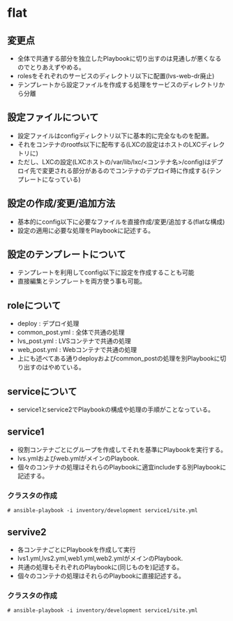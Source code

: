 # flat
## 変更点

* 全体で共通する部分を独立したPlaybookに切り出すのは見通しが悪くなるのでとりあえずやめる。
* rolesをそれぞれのサービスのディレクトリ以下に配置(lvs-web-dr廃止)
* テンプレートから設定ファイルを作成する処理をサービスのディレクトリから分離

## 設定ファイルについて
* 設定ファイルはconfigディレクトリ以下に基本的に完全なものを配置。
* それをコンテナのrootfs以下に配布する(LXCの設定はホストのLXCディレクトリに)
 * ただし、LXCの設定(LXCホストの/var/lib/lxc/<コンテナ名>/config)はデプロイ先で変更される部分があるのでコンテナのデプロイ時に作成する(テンプレートになっている)

## 設定の作成/変更/追加方法
* 基本的にconfig以下に必要なファイルを直接作成/変更/追加する(flatな構成)
* 設定の適用に必要な処理をPlaybookに記述する。

## 設定のテンプレートについて
* テンプレートを利用してconfig以下に設定を作成することも可能
* 直接編集とテンプレートを両方使う事も可能。

## roleについて
* deploy : デプロイ処理
* common_post.yml : 全体で共通の処理
* lvs_post.yml : LVSコンテナで共通の処理
* web_post.yml : Webコンテナで共通の処理
 * 上にも述べてある通りdeployおよびcommon_postの処理を別Playbookに切り出すのはやめている。

## serviceについて
* service1とservice2でPlaybookの構成や処理の手順がことなっている。

## service1
* 役割コンテナごとにグループを作成してそれを基準にPlaybookを実行する。 
 * lvs.ymlおよびweb.ymlがメインのPlaybook.
 * 個々のコンテナの処理はそれらのPlaybookに適宜includeする別Playbookに記述する。
### クラスタの作成
```
# ansible-playbook -i inventory/development service1/site.yml
```

## servive2
* 各コンテナごとにPlaybookを作成して実行
 * lvs1.yml,lvs2.yml,web1.yml,web2.ymlがメインのPlaybook.
 * 共通の処理もそれぞれのPlaybookに(同じものを)記述する。
 * 個々のコンテナの処理はそれらのPlaybookに直接記述する。
### クラスタの作成
```
# ansible-playbook -i inventory/development service1/site.yml
```
